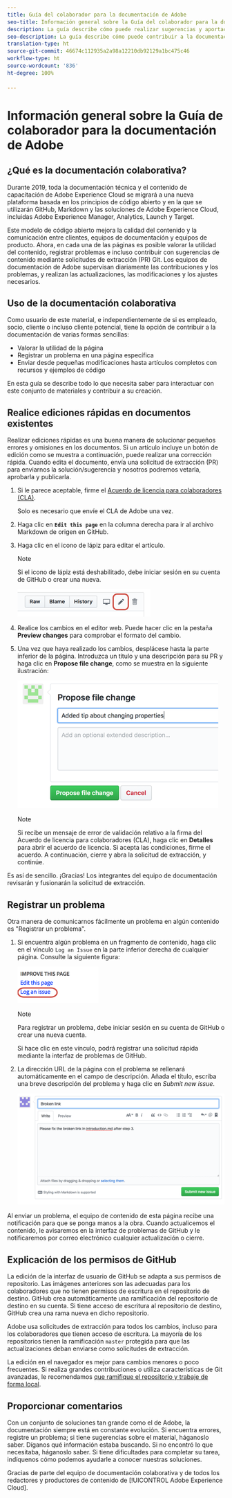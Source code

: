 ```yaml
---
title: Guía del colaborador para la documentación de Adobe
seo-title: Información general sobre la Guía del colaborador para la documentación técnica de Adobe Experience Cloud
description: La guía describe cómo puede realizar sugerencias y aportaciones al sitio de documentación de Adobe.
seo-description: La guía describe cómo puede contribuir a la documentación técnica de [!UICONTROL Adobe Experience Cloud].
translation-type: ht
source-git-commit: 46674c112935a2a98a12210db92129a1bc475c46
workflow-type: ht
source-wordcount: '836'
ht-degree: 100%

---
```



# Información general sobre la Guía de colaborador para la documentación de Adobe

## ¿Qué es la documentación colaborativa?

Durante 2019, toda la documentación técnica y el contenido de capacitación de Adobe Experience Cloud se migrará a una nueva plataforma basada en los principios de código abierto y en la que se utilizarán GitHub, Markdown y las soluciones de Adobe Experience Cloud, incluidas Adobe Experience Manager, Analytics, Launch y Target.

Este modelo de código abierto mejora la calidad del contenido y la comunicación entre clientes, equipos de documentación y equipos de producto. Ahora, en cada una de las páginas es posible valorar la utilidad del contenido, registrar problemas e incluso contribuir con sugerencias de contenido mediante solicitudes de extracción (PR) Git. Los equipos de documentación de Adobe supervisan diariamente las contribuciones y los problemas, y realizan las actualizaciones, las modificaciones y los ajustes necesarios.

## Uso de la documentación colaborativa

Como usuario de este material, e independientemente de si es empleado, socio, cliente o incluso cliente potencial, tiene la opción de contribuir a la documentación de varias formas sencillas:

* Valorar la utilidad de la página
* Registrar un problema en una página específica
* Enviar desde pequeñas modificaciones hasta artículos completos con recursos y ejemplos de código

En esta guía se describe todo lo que necesita saber para interactuar con este conjunto de materiales y contribuir a su creación.

<!--
> [!IMPORTANT]
> All repositories that publish to docs.adobe.com have adopted the [Adobe Open Source Code of Conduct](../code-of-conduct.md) or the [.NET Foundation Code of Conduct](https://dotnetfoundation.org/code-of-conduct). For more information, see the [Contributing](../contributing.md) article.
>
> Minor corrections or clarifications to documentation and code examples in public repositories are covered by the [Adobe Documentation Terms of Use](https://www.adobe.com/legal/terms.html). New or significant changes generate a comment in the pull request, asking you to submit an online Contribution License Agreement (CLA) if you are not an employee of Adobe. We need you to complete the online form before we can review or accept your pull request.
-->

## Realice ediciones rápidas en documentos existentes

Realizar ediciones rápidas es una buena manera de solucionar pequeños errores y omisiones en los documentos. Si un artículo incluye un botón de edición como se muestra a continuación, puede realizar una corrección rápida. Cuando edita el documento, envía una solicitud de extracción (PR) para enviarnos la solución/sugerencia y nosotros podremos vetarla, aprobarla y publicarla.

1. Si le parece aceptable, firme el [Acuerdo de licencia para colaboradores (CLA)](http://opensource.adobe.com/cla.html).

   Solo es necesario que envíe el CLA de Adobe una vez.
1. Haga clic en **`Edit this page`** en la columna derecha para ir al archivo Markdown de origen en GitHub.
1. Haga clic en el icono de lápiz para editar el artículo.

   >[!NOTE]
   >
   >Si el icono de lápiz está deshabilitado, debe iniciar sesión en su cuenta de GitHub o crear una nueva.

   ![Ubicación del icono de lápiz](assets/edit-icon.png)

1. Realice los cambios en el editor web. Puede hacer clic en la pestaña **Preview changes** para comprobar el formato del cambio.
1. Una vez que haya realizado los cambios, desplácese hasta la parte inferior de la página. Introduzca un título y una descripción para su PR y haga clic en **Propose file change**, como se muestra en la siguiente ilustración:

   ![Propuesta de cambio](assets/submit-pull-request.png)

   >[!NOTE]
   >
   >Si recibe un mensaje de error de validación relativo a la firma del Acuerdo de licencia para colaboradores (CLA), haga clic en **Detalles** para abrir el acuerdo de licencia. Si acepta las condiciones, firme el acuerdo. A continuación, cierre y abra la solicitud de extracción, y continúe.

Es así de sencillo. ¡Gracias! Los integrantes del equipo de documentación revisarán y fusionarán la solicitud de extracción.

## Registrar un problema

Otra manera de comunicarnos fácilmente un problema en algún contenido es &quot;Registrar un problema&quot;.

1. Si encuentra algún problema en un fragmento de contenido, haga clic en el vínculo `Log an Issue` en la parte inferior derecha de cualquier página. Consulte la siguiente figura:

   ![](assets/git_log_issue.png)

   >[!NOTE]
   >
   >Para registrar un problema, debe iniciar sesión en su cuenta de GitHub o crear una nueva cuenta.

   Si hace clic en este vínculo, podrá registrar una solicitud rápida mediante la interfaz de problemas de GitHub.

1. La dirección URL de la página con el problema se rellenará automáticamente en el campo de descripción. Añada el título, escriba una breve descripción del problema y haga clic en *Submit new issue*.

   ![](assets/git_issue_example.png)

Al enviar un problema, el equipo de contenido de esta página recibe una notificación para que se ponga manos a la obra. Cuando actualicemos el contenido, le avisaremos en la interfaz de problemas de GitHub y le notificaremos por correo electrónico cualquier actualización o cierre.

## Explicación de los permisos de GitHub

La edición de la interfaz de usuario de GitHub se adapta a sus permisos de repositorio. Las imágenes anteriores son las adecuadas para los colaboradores que no tienen permisos de escritura en el repositorio de destino. GitHub crea automáticamente una ramificación del repositorio de destino en su cuenta. Si tiene acceso de escritura al repositorio de destino, GitHub crea una rama nueva en dicho repositorio.

Adobe usa solicitudes de extracción para todos los cambios, incluso para los colaboradores que tienen acceso de escritura. La mayoría de los repositorios tienen la ramificación `master` protegida para que las actualizaciones deban enviarse como solicitudes de extracción.

La edición en el navegador es mejor para cambios menores o poco frecuentes. Si realiza grandes contribuciones o utiliza características de Git avanzadas, le recomendamos [que ramifique el repositorio y trabaje de forma local](setup/full-workflow.md).

## Proporcionar comentarios

Con un conjunto de soluciones tan grande como el de Adobe, la documentación siempre está en constante evolución. Si encuentra errores, registre un problema; si tiene sugerencias sobre el material, háganoslo saber. Díganos qué información estaba buscando. Si no encontró lo que necesitaba, háganoslo saber. Si tiene dificultades para completar su tarea, indíquenos cómo podemos ayudarle a conocer nuestras soluciones.

Gracias de parte del equipo de documentación colaborativa y de todos los redactores y productores de contenido de [!UICONTROL Adobe Experience Cloud].
